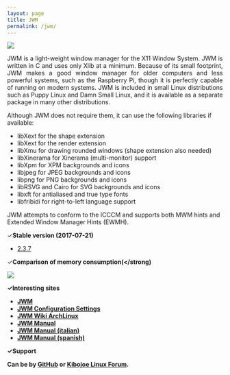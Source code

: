 ```yaml
---
layout: page
title: JWM
permalink: /jwm/
---
```


<img src="http://www.auplod.com/u/ludpoa7e9c0.png">

<p align="justify">JWM is a light-weight window manager for the X11 Window System. JWM is written in C and uses only Xlib at a minimum. Because of its small footprint, JWM makes a good window manager for older computers and less powerful systems, such as the Raspberry Pi, though it is perfectly capable of running on modern systems. JWM is included in small Linux distributions such as Puppy Linux and Damn Small Linux, and it is available as a separate package in many other distributions.</p>

Although JWM does not require them, it can use the following libraries if available: 

- libXext for the shape extension
- libXext for the render extension
- libXmu for drawing rounded windows (shape extension also needed)
- libXinerama for Xinerama (multi-monitor) support
- libXpm for XPM backgrounds and icons
- libjpeg for JPEG backgrounds and icons
- libpng for PNG backgrounds and icons
- libRSVG and Cairo for SVG backgrounds and icons
- libxft for antialiased and true type fonts
- libfribidi for right-to-left language support

JWM attempts to conform to the ICCCM and supports both MWM hints and Extended Window Manager Hints (EWMH).

✓<strong>Stable version (2017-07-21)</strong>

* <a href="http://joewing.net/projects/jwm/release-2.3.shtml">2.3.7</a>

✓<strong>Comparison of memory consumption(</strong)

<img src="http://www.auplod.com/u/ulopda7e9bd.png">

✓<strong>Interesting sites</strong>

- <a href="http://joewing.net/projects/jwm/index.shtml">JWM</a>
- <a href="http://joewing.net/projects/jwm/config.shtml">JWM Configuration Settings</a> 
- <a href="https://wiki.archlinux.org/index.php/JWM">JWM Wiki ArchLinux</a> 
- <a href="https://extendedreality.wordpress.com/2013/10/03/window-managers-4-jwm-eng/">JWM Manual</a>
- <a href="https://extendedreality.wordpress.com/2013/09/30/window-managers-4-jwm/">JWM Manual (italian)</a>
- <a href="http://manualinux.eu/jwm.html">JWM Manual (spanish)</a>

✓<strong>Support</strong>

<p style="text-align: justify;">Can be by <a href="http://github.com/joewing/jwm/">GitHub</a> or <a href="http://forum.kibojoe.org/">Kibojoe Linux Forum</a>.</p>